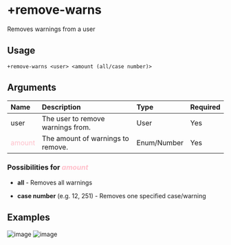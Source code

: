 # +remove-warns
Removes warnings from a user

## Usage
```
+remove-warns <user> <amount (all/case number)>
```

## Arguments
Name | Description | Type | Required
:-- | :-- | :-- | :--
user | The user to remove warnings from. | User | Yes
<span style="color:pink">amount</span> | The amount of warnings to remove. | Enum/Number | Yes

### Possibilities for <span style="color:pink">*amount*</span>
- **all** - Removes all warnings

- **case number** (e.g. 12, 251) - Removes one specified case/warning

## Examples
![image](https://tawk.link/60e18ecd649e0a0a5cca7167/kb/attachments/dUXaNTbvWU.jpg)
![image](https://tawk.link/60e18ecd649e0a0a5cca7167/kb/attachments/lrdy9M2Xtj.jpg)
